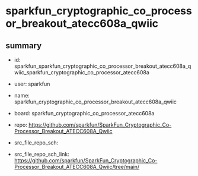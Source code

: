# sparkfun_cryptographic_co_processor_breakout_atecc608a_qwiic
 
## summary 
* id: sparkfun_sparkfun_cryptographic_co_processor_breakout_atecc608a_qwiic_sparkfun_cryptographic_co_processor_atecc608a
* user: sparkfun
* name: sparkfun_cryptographic_co_processor_breakout_atecc608a_qwiic
* board: sparkfun_cryptographic_co_processor_atecc608a
* repo: https://github.com/sparkfun/SparkFun_Cryptographic_Co-Processor_Breakout_ATECC608A_Qwiic



* src_file_repo_sch: 
* src_file_repo_sch_link: https://github.com/sparkfun/SparkFun_Cryptographic_Co-Processor_Breakout_ATECC608A_Qwiic/tree/main/







